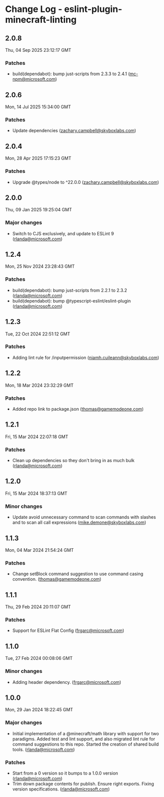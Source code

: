 # Change Log - eslint-plugin-minecraft-linting

<!-- This log was last generated on Thu, 04 Sep 2025 23:12:17 GMT and should not be manually modified. -->

<!-- Start content -->

## 2.0.8

Thu, 04 Sep 2025 23:12:17 GMT

### Patches

- build(dependabot): bump just-scripts from 2.3.3 to 2.4.1 (mc-npm@microsoft.com)

## 2.0.6

Mon, 14 Jul 2025 15:34:00 GMT

### Patches

- Update dependencies (zachary.campbell@skyboxlabs.com)

## 2.0.4

Mon, 28 Apr 2025 17:15:23 GMT

### Patches

- Upgrade @types/node to ^22.0.0 (zachary.campbell@skyboxlabs.com)

## 2.0.0

Thu, 09 Jan 2025 19:25:04 GMT

### Major changes

- Switch to CJS exclusively, and update to ESLint 9 (rlanda@microsoft.com)

## 1.2.4

Mon, 25 Nov 2024 23:28:43 GMT

### Patches

- build(dependabot): bump just-scripts from 2.2.1 to 2.3.2 (rlanda@microsoft.com)
- build(dependabot): bump @typescript-eslint/eslint-plugin (rlanda@microsoft.com)

## 1.2.3

Tue, 22 Oct 2024 22:51:12 GMT

### Patches

- Adding lint rule for /inputpermission (niamh.cuileann@skyboxlabs.com)

## 1.2.2

Mon, 18 Mar 2024 23:32:29 GMT

### Patches

- Added repo link to package.json (thomas@gamemodeone.com)

## 1.2.1

Fri, 15 Mar 2024 22:07:18 GMT

### Patches

- Clean up dependencies so they don't bring in as much bulk (rlanda@microsoft.com)

## 1.2.0

Fri, 15 Mar 2024 18:37:13 GMT

### Minor changes

- Update avoid unnecessary command to scan commands with slashes and to scan all call expressions (mike.demone@skyboxlabs.com)

## 1.1.3

Mon, 04 Mar 2024 21:54:24 GMT

### Patches

- Change setBlock command suggestion to use command casing convention. (thomas@gamemodeone.com)

## 1.1.1

Thu, 29 Feb 2024 20:11:07 GMT

### Patches

- Support for ESLint Flat Config (frgarc@microsoft.com)

## 1.1.0

Tue, 27 Feb 2024 00:08:06 GMT

### Minor changes

- Adding header dependency. (frgarc@microsoft.com)

## 1.0.0

Mon, 29 Jan 2024 18:22:45 GMT

### Major changes

- Initial implementation of a @minecraft/math library with support for two paradigms. Added test and lint support, and also migrated lint rule for command suggestions to this repo. Started the creation of shared build tools. (rlanda@microsoft.com)

### Patches

- Start from a 0 version so it bumps to a 1.0.0 version (rlanda@microsoft.com)
- Trim down package contents for publish. Ensure right exports. Fixing version specifications. (rlanda@microsoft.com)

